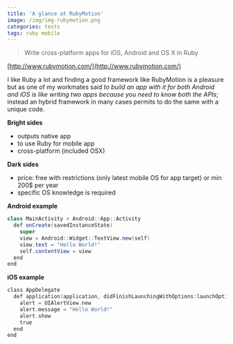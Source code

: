 ```yaml
---
title: 'A glance at RubyMotion'
image: /img/img-rubymotion.png
categories: tests
tags: ruby mobile
---
```


> Write cross-platform apps for iOS, Android and OS X in Ruby

[http://www.rubymotion.com/](http://www.rubymotion.com/)

I like Ruby a lot and finding a good framework like RubyMotion is a pleasure but as one of my workmates said _to build an app with it for both Android and iOS is like writing two apps because you need to know both the APIs_; instead an hybrid framework in many cases permits to do the same with a unique code.

**Bright sides**
* outputs native app
* to use Ruby for mobile app
* cross-platform (included OSX)

**Dark sides**
* price: free with restrictions (only latest mobile OS for app target) or min 200$ per year
* specific OS knowledge is required

**Android example**

```java
class MainActivity < Android::App::Activity
  def onCreate(savedInstanceState)
    super
    view = Android::Widget::TextView.new(self)
    view.text = "Hello World!"
    self.contentView = view
  end
end
```

**iOS example**

```objective-c
class AppDelegate
  def application(application, didFinishLaunchingWithOptions:launchOptions)
    alert = UIAlertView.new
    alert.message = "Hello World!"
    alert.show
    true
  end
end
```
